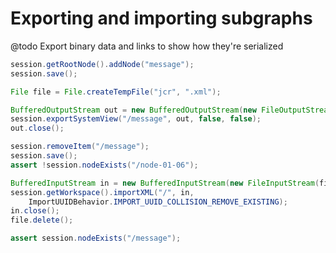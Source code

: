 Exporting and importing subgraphs
======================================

@todo Export binary data and links to show how they're serialized

```java
session.getRootNode().addNode("message");
session.save();

File file = File.createTempFile("jcr", ".xml");

BufferedOutputStream out = new BufferedOutputStream(new FileOutputStream(file));
session.exportSystemView("/message", out, false, false);
out.close();

session.removeItem("/message");
session.save();
assert !session.nodeExists("/node-01-06");

BufferedInputStream in = new BufferedInputStream(new FileInputStream(file));
session.getWorkspace().importXML("/", in, 
    ImportUUIDBehavior.IMPORT_UUID_COLLISION_REMOVE_EXISTING);
in.close();
file.delete();

assert session.nodeExists("/message");
```